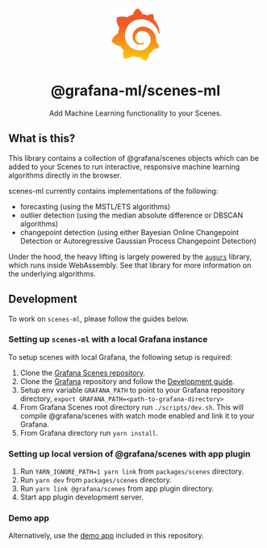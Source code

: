 <div align="center">
  <img
    src="https://raw.githubusercontent.com/grafana/scenes/main/docusaurus/website/static/img/logo.svg"
    alt="Grafana Logo"
    width="100px"
    padding="40px"
  />
  <h1>@grafana-ml/scenes-ml</h1>
  <p>Add Machine Learning functionality to your Scenes.</p>
</div>

## What is this?

This library contains a collection of @grafana/scenes objects which can be added to your Scenes to run interactive, responsive machine learning algorithms directly in the browser.

scenes-ml currently contains implementations of the following:

- forecasting (using the MSTL/ETS algorithms)
- outlier detection (using the median absolute difference or DBSCAN algorithms)
- changepoint detection (using either Bayesian Online Changepoint Detection or Autoregressive Gaussian Process Changepoint Detection)

Under the hood, the heavy lifting is largely powered by the [`augurs`][augurs] library, which runs inside WebAssembly.
See that library for more information on the underlying algorithms.

## Development

To work on `scenes-ml`, please follow the guides below.

### Setting up `scenes-ml` with a local Grafana instance

To setup scenes with local Grafana, the following setup is required:

1. Clone the [Grafana Scenes repository](https://github.com/grafana/scenes/).
1. Clone the [Grafana](https://github.com/grafana/grafana/) repository and follow the [Development guide](https://github.com/grafana/grafana/blob/main/contribute/developer-guide.md#developer-guide).
1. Setup env variable `GRAFANA_PATH` to point to your Grafana repository directory, `export GRAFANA_PATH=<path-to-grafana-directory>`
1. From Grafana Scenes root directory run `./scripts/dev.sh`. This will compile @grafana/scenes with watch mode enabled and link it to your Grafana.
1. From Grafana directory run `yarn install`.

### Setting up local version of @grafana/scenes with app plugin

1. Run `YARN_IGNORE_PATH=1 yarn link` from `packages/scenes` directory.
1. Run `yarn dev` from `packages/scenes` directory.
1. Run `yarn link @grafana/scenes` from app plugin directory.
1. Start app plugin development server.

### Demo app

Alternatively, use the [demo app](../scenes-app/README.md) included in this repository.

[augurs]: https://github.com/grafana/augurs

